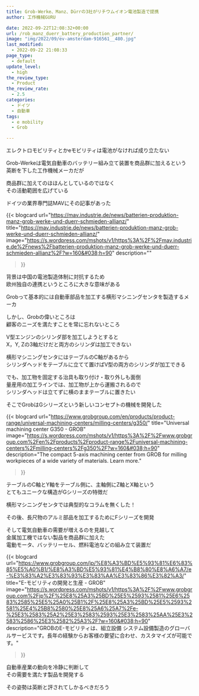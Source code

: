 ```yaml
---
title: Grob-Werke、Manz、Dürrの3社がリチウムイオン電池製造で提携
author: 工作機械GURU

date: 2022-09-22T12:08:32+00:00
url: /rob_manz_duerr_battery_production_partner/
image: "img/2022/09/ev-amsterdam-916561__480.jpg"
last_modified:
  - 2022-09-22 21:08:33
page_type:
  - default
update_level:
  - high
the_review_type:
  - Product
the_review_rate:
  - 2.5
categories:
  - ドイツ
  - 自動車
tags:
  - e mobility
  - Grob

---
```

エレクトロモビリティとかeモビリティは電池がなければ成り立たない

Grob-Werkeは電気自動車のバッテリー組み立て装置を商品群に加えるという  
英断を下した工作機械メーカだが

商品群に加えてのほほんとしているのではなく  
その活動範囲を広げている

ドイツの業界専門誌MAVにその記事があった

{{< blogcard
url="https://mav.industrie.de/news/batterien-produktion-manz-grob-werke-und-duerr-schmieden-allianz/"
title="https://mav.industrie.de/news/batterien-produktion-manz-grob-werke-und-duerr-schmieden-allianz/"
image="https://s.wordpress.com/mshots/v1/https%3A%2F%2Fmav.industrie.de%2Fnews%2Fbatterien-produktion-manz-grob-werke-und-duerr-schmieden-allianz%2F?w=160&#038;h=90"
description=""
>}} 

背景は中国の電池製造体制に対抗するため  
欧州独自の連携というところに大きな意味がある

Grobって基本的には自動車部品を加工する横形マシニングセンタを製造するメーカ

しかし、Grobの偉いところは  
顧客のニーズを満たすことを常に忘れないところ

V型エンジンのシリンダ部を加工しようとすると  
X，Y, Zの3軸だけだと両方のシリンダは加工できない

横形マシニングセンタにはテーブルのC軸があるから  
シリンダヘッドをテーブルに立てて置けばV型の両方のシリンダが加工できる

でも、加工物を固定する治具も取り付け・取り外しも面倒  
量産用の加工ラインでは、加工物が上から運搬されるので  
シリンダヘッドは立てずに横のままテーブルに置きたい

そこでGrobはGシリーズという新しいコンセプトの機械を開発した

{{< blogcard
url="https://www.grobgroup.com/en/products/product-range/universal-machining-centers/milling-centers/g350/"
title="Universal machining center G350 - GROB"
image="https://s.wordpress.com/mshots/v1/https%3A%2F%2Fwww.grobgroup.com%2Fen%2Fproducts%2Fproduct-range%2Funiversal-machining-centers%2Fmilling-centers%2Fg350%2F?w=160&#038;h=90"
description="The compact 5-axis machining center from GROB for milling workpieces of a wide variety of materials. Learn more."
>}} 

テーブルのC軸とY軸をテーブル側に、主軸側にZ軸とX軸という  
とてもユニークな構造がGシリーズの特徴だ

横形マシニングセンタでは典型的なコラムを無くした！

その後、長尺物のアルミ部品を加工するためにFシリーズを開発

そして電気自動車の需要が増えるのを見越して  
金属加工機ではない製品を商品群に加えた  
電動モータ、バッテリーセル、燃料電池などの組み立て装置だ

{{< blogcard
url="https://www.grobgroup.com/jp/%E8%A3%BD%E5%93%81%E6%83%85%E5%A0%B1/%E8%A3%BD%E5%93%81%E4%B8%80%E8%A6%A7/e-%E3%83%A2%E3%83%93%E3%83%AA%E3%83%86%E3%82%A3/"
title="E-&#12514;&#12499;&#12522;&#12486;&#12451;&#12398;&#38283;&#30330;&#12392;&#29983;&#29987; - GROB"
image="https://s.wordpress.com/mshots/v1/https%3A%2F%2Fwww.grobgroup.com%2Fjp%2F%25E8%25A3%25BD%25E5%2593%2581%25E6%2583%2585%25E5%25A0%25B1%2F%25E8%25A3%25BD%25E5%2593%2581%25E4%25B8%2580%25E8%25A6%25A7%2Fe-%25E3%2583%25A2%25E3%2583%2593%25E3%2583%25AA%25E3%2583%2586%25E3%2582%25A3%2F?w=160&#038;h=90"
description="GROBのE-モビリティは、組立設備 システム設備製造のグローバルサービスです。長年の経験からお客様の要望に合わせ、カスタマイズが可能です。"
>}} 

自動車産業の動向を冷静に判断して  
その需要を満たす製品を開発する

その姿勢は英断と評されてしかるべきだろう